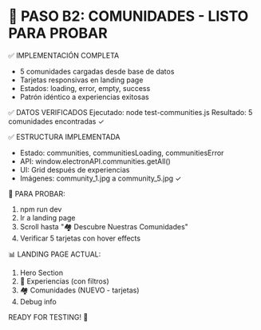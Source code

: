 # 🎉 PASO B2: COMUNIDADES - LISTO PARA PROBAR

✅ IMPLEMENTACIÓN COMPLETA

- 5 comunidades cargadas desde base de datos
- Tarjetas responsivas en landing page
- Estados: loading, error, empty, success
- Patrón idéntico a experiencias exitosas

✅ DATOS VERIFICADOS
Ejecutado: node test-communities.js
Resultado: 5 comunidades encontradas ✓

✅ ESTRUCTURA IMPLEMENTADA

- Estado: communities, communitiesLoading, communitiesError
- API: window.electronAPI.communities.getAll()
- UI: Grid después de experiencias
- Imágenes: community_1.jpg a community_5.jpg ✓

🚀 PARA PROBAR:

1. npm run dev
2. Ir a landing page
3. Scroll hasta "🏘️ Descubre Nuestras Comunidades"
4. Verificar 5 tarjetas con hover effects

📊 LANDING PAGE ACTUAL:

1. Hero Section
2. 🌟 Experiencias (con filtros)
3. 🏘️ Comunidades (NUEVO - tarjetas)
4. Debug info

READY FOR TESTING! 🎯
